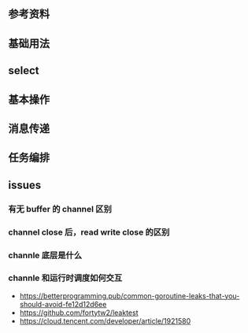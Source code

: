 ## 参考资料
## 基础用法
## select
## 基本操作
## 消息传递
## 任务编排
## issues
### 有无 buffer 的 channel 区别
### channel close 后，read write close 的区别
### channle 底层是什么
### channle 和运行时调度如何交互
- https://betterprogramming.pub/common-goroutine-leaks-that-you-should-avoid-fe12d12d6ee
- https://github.com/fortytw2/leaktest
- https://cloud.tencent.com/developer/article/1921580